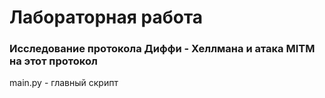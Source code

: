 # Лабораторная работа #
### Исследование протокола Диффи - Хеллмана и атака MITM на этот протокол ###

main.py - главный скрипт
